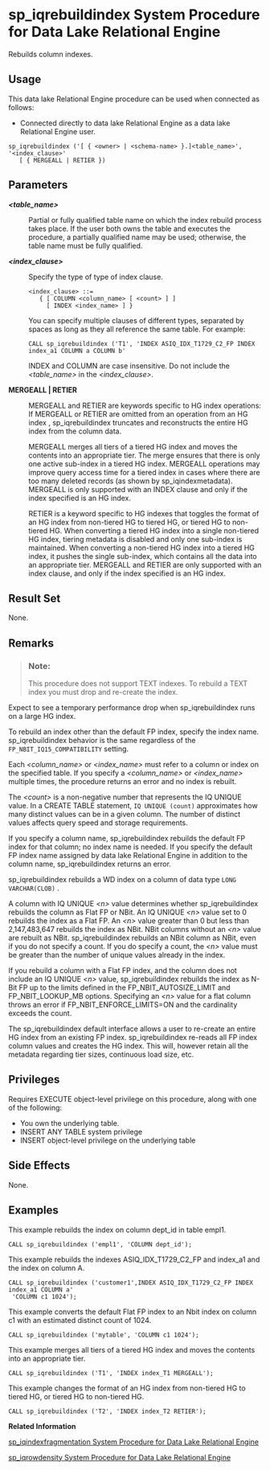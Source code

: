 <!-- loioa5b342e484f21015b652c2f5c7685bca -->

# sp\_iqrebuildindex System Procedure for Data Lake Relational Engine

Rebuilds column indexes.



<a name="loioa5b342e484f21015b652c2f5c7685bca__section_umy_gqn_14b"/>

## Usage

This data lake Relational Engine procedure can be used when connected as follows:

-   Connected directly to data lake Relational Engine as a data lake Relational Engine user.



```
sp_iqrebuildindex ('[ { <owner> | <schema-name> }.]<table_name>', '<index_clause>'
   [ { MERGEALL | RETIER })
```



<a name="loioa5b342e484f21015b652c2f5c7685bca__iq_refbb_1720"/>

## Parameters


<dl>
<dt><b>

*<table\_name\>*

</b></dt>
<dd>

Partial or fully qualified table name on which the index rebuild process takes place. If the user both owns the table and executes the procedure, a partially qualified name may be used; otherwise, the table name must be fully qualified.



</dd><dt><b>

*<index\_clause\>*

</b></dt>
<dd>

Specify the type of type of index clause.

```
<index_clause> ::=
   { [ COLUMN <column_name> [ <count> ] ]
     [ INDEX <index_name> ] }
```

You can specify multiple clauses of different types, separated by spaces as long as they all reference the same table. For example:

```
CALL sp_iqrebuildindex ('T1', 'INDEX ASIQ_IDX_T1729_C2_FP INDEX index_a1 COLUMN a COLUMN b'
```

INDEX and COLUMN are case insensitive. Do not include the *<table\_name\>* in the *<index\_clause\>*.



</dd><dt><b>

MERGEALL | RETIER

</b></dt>
<dd>

MERGEALL and RETIER are keywords specific to HG index operations: If MERGEALL or RETIER are omitted from an operation from an HG index , sp\_iqrebuildindex truncates and reconstructs the entire HG index from the column data.

MERGEALL merges all tiers of a tiered HG index and moves the contents into an appropriate tier. The merge ensures that there is only one active sub-index in a tiered HG index. MERGEALL operations may improve query access time for a tiered index in cases where there are too many deleted records \(as shown by sp\_iqindexmetadata\). MERGEALL is only supported with an INDEX clause and only if the index specified is an HG index.

RETIER is a keyword specific to HG indexes that toggles the format of an HG index from non-tiered HG to tiered HG, or tiered HG to non-tiered HG. When converting a tiered HG index into a single non-tiered HG index, tiering metadata is disabled and only one sub-index is maintained. When converting a non-tiered HG index into a tiered HG index, it pushes the single sub-index, which contains all the data into an appropriate tier. MERGEALL and RETIER are only supported with an index clause, and only if the index specified is an HG index.



</dd>
</dl>



<a name="loioa5b342e484f21015b652c2f5c7685bca__section_zny_wbd_fbc"/>

## Result Set

None.



<a name="loioa5b342e484f21015b652c2f5c7685bca__iq_refbb_1722"/>

## Remarks

> ### Note:  
> This procedure does not support TEXT indexes. To rebuild a TEXT index you must drop and re-create the index.

Expect to see a temporary performance drop when sp\_iqrebuildindex runs on a large HG index.

To rebuild an index other than the default FP index, specify the index name. sp\_iqrebuildindex behavior is the same regardless of the `FP_NBIT_IQ15_COMPATIBILITY` setting.

Each *<column\_name\>* or *<index\_name\>* must refer to a column or index on the specified table. If you specify a *<column\_name\>* or *<index\_name\>* multiple times, the procedure returns an error and no index is rebuilt.

The *<count\>* is a non-negative number that represents the IQ UNIQUE value. In a CREATE TABLE statement, `IQ UNIQUE (count)` approximates how many distinct values can be in a given column. The number of distinct values affects query speed and storage requirements.

If you specify a column name, sp\_iqrebuildindex rebuilds the default FP index for that column; no index name is needed. If you specify the default FP index name assigned by data lake Relational Engine in addition to the column name, sp\_iqrebuildindex returns an error.

sp\_iqrebuildindex rebuilds a WD index on a column of data type `LONG VARCHAR(CLOB)` .

A column with IQ UNIQUE *<n\>* value determines whether sp\_iqrebuildindex rebuilds the column as Flat FP or NBit. An IQ UNIQUE *<n\>* value set to 0 rebuilds the index as a Flat FP. An *<n\>* value greater than 0 but less than 2,147,483,647 rebuilds the index as NBit. NBit columns without an *<n\>* value are rebuilt as NBit. sp\_iqrebuildindex rebuilds an NBit column as NBit, even if you do not specify a count. If you do specify a count, the *<n\>* value must be greater than the number of unique values already in the index.

If you rebuild a column with a Flat FP index, and the column does not include an IQ UNIQUE *<n\>* value, sp\_iqrebuildindex rebuilds the index as N-Bit FP up to the limits defined in the FP\_NBIT\_AUTOSIZE\_LIMIT and FP\_NBIT\_LOOKUP\_MB options. Specifying an *<n\>* value for a flat column throws an error if FP\_NBIT\_ENFORCE\_LIMITS=ON and the cardinality exceeds the count.

The sp\_iqrebuildindex default interface allows a user to re-create an entire HG index from an existing FP index. sp\_iqrebuildindex re-reads all FP index column values and creates the HG index. This will, however retain all the metadata regarding tier sizes, continuous load size, etc.



<a name="loioa5b342e484f21015b652c2f5c7685bca__section_fjr_fy1_tbb"/>

## Privileges

Requires EXECUTE object-level privilege on this procedure, along with one of the following:

-   You own the underlying table.
-   INSERT ANY TABLE system privilege
-   INSERT object-level privilege on the underlying table



## Side Effects

None.



<a name="loioa5b342e484f21015b652c2f5c7685bca__iq_refbb_1723"/>

## Examples

This example rebuilds the index on column dept\_id in table empl1.

```
CALL sp_iqrebuildindex ('empl1', 'COLUMN dept_id');
```

This example rebuilds the indexes ASIQ\_IDX\_T1729\_C2\_FP and index\_a1 and the index on column A.

```
CALL sp_iqrebuildindex ('customer1',INDEX ASIQ_IDX_T1729_C2_FP INDEX index_a1 COLUMN a'
 'COLUMN c1 1024');
```

This example converts the default Flat FP index to an Nbit index on column c1 with an estimated distinct count of 1024.

```
CALL sp_iqrebuildindex ('mytable', 'COLUMN c1 1024');
```

This example merges all tiers of a tiered HG index and moves the contents into an appropriate tier.

```
CALL sp_iqrebuildindex ('T1', 'INDEX index_T1 MERGEALL');
```

This example changes the format of an HG index from non-tiered HG to tiered HG, or tiered HG to non-tiered HG.

```
CALL sp_iqrebuildindex ('T2', 'INDEX index_T2 RETIER');
```

**Related Information**  


[sp\_iqindexfragmentation System Procedure for Data Lake Relational Engine](sp-iqindexfragmentation-system-procedure-for-data-lake-relational-engine-a5ac10a.md "Reports information about the percentage of page space taken up within the B-trees, garrays, and bitmap structures in data lake Relational Engine indexes.")

[sp\_iqrowdensity System Procedure for Data Lake Relational Engine](sp-iqrowdensity-system-procedure-for-data-lake-relational-engine-a5b5cb9.md "Reports information about the internal row fragmentation for a table at the FP index level.")

